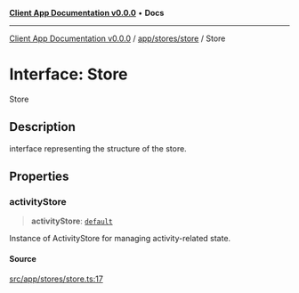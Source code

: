 [**Client App Documentation v0.0.0**](../../../../README.md) • **Docs**

***

[Client App Documentation v0.0.0](../../../../README.md) / [app/stores/store](../README.md) / Store

# Interface: Store

Store

## Description

interface representing the structure of the store.

## Properties

### activityStore

> **activityStore**: [`default`](../../activityStore/classes/default.md)

Instance of ActivityStore for managing activity-related state.

#### Source

[src/app/stores/store.ts:17](https://github.com/jimmykurian/Reactivities/blob/a4b5efe88c2db41764abd27d4a076942eeadfc02/client-app/src/app/stores/store.ts#L17)
